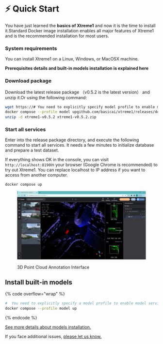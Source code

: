 # ⚡ Quick Start

You have just learned the **basics of Xtreme1** and now it is the time to install it.Standard Docker image installation enables all major features of Xtreme1 and is the recommended installation for most users.

### System requirements <a href="#system-requirements" id="system-requirements"></a>

You can install Xtreme1 on a Linux, Windows, or MacOSX machine.​​

**Prerequisites details and built-in models installation is explained here**

### Download package <a href="#download-package" id="download-package"></a>

Download the latest release package （v0.5.2 is the latest version） and unzip it.Or using the following command:

```bash
wget https://# You need to explicitly specify model profile to enable model services.
docker compose --profile model upgithub.com/basicai/xtreme1/releases/download/v0.5.2/xtreme1-v0.5.2.zip
unzip -d xtreme1-v0.5.2 xtreme1-v0.5.2.zip
```

### Start all services <a href="#start-all-services" id="start-all-services"></a>

Enter into the release package directory, and execute the following command to start all services. It needs a few minutes to initialize database and prepare a test dataset.

If everything shows OK in the console, you can visit `http://localhost:8190`in your browser (Google Chrome is recommended) to try out Xtreme1. You can replace localhost to IP address if you want to access from another computer.

```bash
docker compose up
```

<figure><img src="../.gitbook/assets/interface.png" alt=""><figcaption><p>3D Point Cloud Annotation Interface</p></figcaption></figure>

## Install built-in models

{% code overflow="wrap" %}
```bash
#  You need to explicitly specify a model profile to enable model services
docker compose --profile model up
```
{% endcode %}

[See more details about models installation.](../getting-started/Docker-image/)



If you face additional issues, [please let us know.](https://github.com/xtreme1-io/xtreme1/issues)
